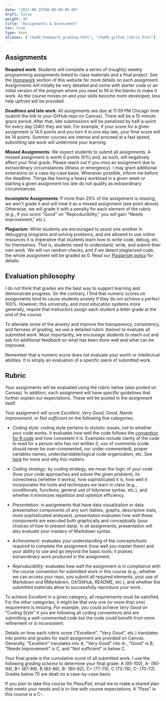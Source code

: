 ```yaml
---
date: "2022-09-25T00:00:00-05:00"
draft: false
weight: 40
title: "Assignments & Assessment"
toc: true
type: book
aliases: ["/hw00_homework_grading.html", "/hw00_github_rubric.html"]
---
```


## Assignments

**Required work**: Students will complete a series of (roughly) weekly programming assignments linked to class materials and a final project. See the [Homework](https://computing-soc-sci.netlify.app/homework/) section of this website for more details on each assignment. Assignments will initially be very detailed and come with starter code or an initial version of the program where you need to fill in the blanks to make it work. As the course moves on and your skills become more developed, less help upfront will be provided. 

**Deadlines and late work**: All assignments are due at 11:59 PM Chicago time (submit the link to your GitHub repo on Canvas). There will be a 15-minute grace period. After that, late submissions will be penalized by half-a-point for every day (24h) they are late. For example, if your score for a given assignment is 14.5 points and you turn it in one day late, your final score will be 14 points. Summer courses are intense and proceed at a fast speed, submitting late work will undermine your learning. 

**Missed Assignments**: We expect students to submit all assignments. A missed assignment is worth 0 points (0%) and, as such, will negatively affect your final grade. Please reach out if you miss an assignment due to extraordinary circumstances (illness or emergency). I may grant additional extensions on a case-by-case basis. Whenever possible, inform me before the deadline. Things like having a heavy workload in a given week or starting a given assignment too late do not qualify as extraordinary circumstances. 

**Incomplete Assignments**: If more than 25% of the assignment is missing, we won't grade it and will treat it as a missed assignment (see point above). Otherwise, we will grade it with a penalty for each element of the rubric (e.g., if you score "Good" on "Reproducibility," you will gain "Needs Improvement," etc.). 

**Plagiarism**: While students are encouraged to assist one another in debugging programs and solving problems, and are allowed to use online resources it is imperative that students learn how to write code, debug, etc. for themselves. That is, students need to understand, write, and submit their own work. We will run random checks, and if we detect plagiarized code, the whole assignment will be graded as 0. Read our [Plagiarism policy](https://computing-soc-sci.netlify.app/faq/course-obj-expectations/#plagiarism-and-academic-integrity) for details.

<!--
* You can re-do one assignment of your choice and we will re-grade it. The re-do can be submitted at any time before the last day of class and must include a narrative that explains why you are re-doing the assignment and what you have improved (e.g., "I did not understand functions that well, especially this and that. Now...")
-->

## Evaluation philosophy

I do not think that grades are the best way to support learning and demonstrate progress. On the contrary, I find that numeric scores on assignments tend to cause students anxiety if they do not achieve a perfect 100%. However, this university, and most education systems more generally, require that instructors assign each student a letter grade at the end of the course.

To alleviate some of the anxiety and improve the transparency,  consistency, and fairness of grading, we use a detailed rubric (below) to evaluate all submitted work. Most importantly, we encourage students to reach out and ask for additional feedback on what has been done well and what can be improved. 

Remember that a numeric score does not evaluate your worth or intellectual abilities. It is simply an evaluation of a specific piece of submitted work. 


<!--
As such, I do not assign numeric scores in this class. All homework assignments are evaluated using the grading rubric below. Final grades are calculated as the cumulative performance across all homework assignments. 

I find that numeric scores on assignments tend to cause students grading anxiety if they do not achieve a perfect 100%. Nor does the numeric score convey specific feedback on what the student has done well on an assignment and on areas for improvement.

As such, I do not assign numeric scores in this class. All homework assignments are evaluated using the grading rubric below. Final grades are calculated as the cumulative performance across all homework assignments. 

Failure to complete the two weekly [peer evaluation assignments](/faq/peer-evaluations/) causes a minor deduction in the final grade.
-->

## Rubric 

Your assignments will be evaluated using the rubric below (also posted on Canvas). In addition, each assignment will have specific guidelines that further explain our expectations. These will be posted in the assignment itself. 

Your assignment will score *Excellent*, *Very Good*, *Good*, *Needs improvement*, or *Not sufficient* on the following five categories:

* *Coding style:* coding style pertains to stylistic issues, not to whether your code works. It evaluates how well the code follows the [convention for R code](http://adv-r.had.co.nz/Style.html) and how consistent it is. Examples include clarity of the code to read for a person who has not written it, use of comments (code should never be over-commented, nor under-commented), proper variables names, understandable/logical code organization, etc. See [here](https://www.smashingmagazine.com/2012/10/why-coding-style-matters/) for more and why this matters.

* *Coding strategy:* by coding strategy, we mean the logic of your code (how your code approaches and solves the given problem), its correctness (whether it works), how sophisticated it is, how well it incorporates the tools and techniques we learn in class (e.g., conditionals, functions, general use of tidyverse syntax, etc.), and whether it minimizes repetition and optimize efficiency.

* *Presentation:* in assignments that have data visualization or data presentation components of any sort (tables, graphs, descriptive stats, more sophisticated analyses), presentation evaluates how well these components are executed both graphically and conceptually (your choices of how to present data). In all assignments, presentation will also evaluate your mastery of Markdown syntax. 

* *Achievement:* evaluates your understanding of the concepts/tools required to complete the assignment (how well you master them) and your ability to use and go beyond the basic tools; it praises extraordinary work produced in the assignment.

* *Reproducibility:* evaluates how well the assignment is in compliance with the course convention for submitted work in this course (e.g., whether we can access your repo, you submit all required elements, your use of Markdown and RMarkdown, Git/GitHub, README, etc.), and whether the submitted materials allow to successfully reproduce your work. 

To achieve *Excellent* in a given category, all requirements must be satisfied. For the other categories, it might be that only one (or more than one) requirement is missing. For example, you could achieve *Very Good* on "Coding Style" if you are following all coding conventions and are submitting a well-commented code but the code could benefit from omre refinement or is inconsistent.

Details on how each rubric score ("Excellent", "Very Good", etc.) translates into points and grades for each assignment are provided on Canvas. Generally, "Excellent" translates into A, "Very Good" into A-, "Good" is B, "Needs Improvement" is C, and "Not sufficient" is below C.

Your final grade is the cumulative score of all submitted work. I use the following *grading scheme* to determine your final grade: A (95-100), A- (90-94), B+ (87-89), B (83-86), B- (80-82), C+ (77-79), C (73-76), C- (70-72). Grades below 70 are dealt on a case-by-case basis.

If you plan to take this course for *Pass/Fail*, email me to make a shared plan that meets your needs and is in-line with course expectations. A "Pass" in this course is a C-.

<!--
Topic| Excellent: <br> ✓+ coded as +  | Good: <br> ✓ coded as 0  |Needs improvement: <br> ✓- coded as - |
|-----------| ---------------------- |--------------------------| ---------------------------------------|
|Coding style| Code is clear and well organized. Coding conventions are followed consistently (spaces, variable names, etc.). Code is well-commented and easy to read. |  Code is generally clear but could be more refined and/or is inconsistent. Coding conventions are partly followed. Code is readable but lacks some comments or is overly commented. | Code lacks refinement and/or is inconsistent. Coding conventions minimally or not followed. Code has no comments and little attention is paid to making the code human readable. |
|Coding strategy| Logic behind the code is clear. Complicated problem broken down into sub-problems that are individually much simpler. Code is efficient, correct, and minimizes repetitions. Code uses appropriate concepts learned in class (e.g. use proper data structure, etc.). All code runs correctly and checks for common errors. | Logic is overall clear. Code is mostly correct, but could be edited down to leaner code. Some "hacking" instead of using proper tools (e.g., suitable data structure) and/or efficiency and repetitions could be improved. | Logic is difficult to follow. Code tackles complicated problem in one big chunk. Some parts of the code might be repetitive, for example it could easily be functionalized. Code does not check for errors and/or code does not run.|
|Presentation| Graph(s)/table(s) carefully tuned for desired purpose. One graph/table illustrates one point. Careful styling highlights important features. Full command of Markdown syntax and its components. | Graph(s)/table(s) well chosen, but with a few minor problems (e.g., inappropriate aspect ratios, poor labels, formatting deficiencies, etc.). Appropriate use of Markdown syntax and its components, with some minor deficiencies. | Graph(s)/table(s) poorly chosen to support questions and illustrate findings. Major display problems with graphs, tables and/or Markdown components.|
|Achievement| Assignment has gone beyond what expected and required (e.g., extraordinary outcome, additional tools not explicitly addressed by this course and/or sophisticated use of tools from course).| Tools and techniques from the course are applied competently and somewhat creatively. Chosen task is good, but fairly conservative in ambition.|Assignment does not display the expected level of mastery of the tools and techniques in this course. Chosen task is too limited in scope.|
|Reproducibility| Full compliance with course conventions for submitted work in this course. Access is as easy as possible, complies with reproducibility conventions, code runs, workflow is correct. | Code partially complies with reproducibility conventions and/or code does not run. | Not an earnest effort to reduce friction and comply with conventions and/or code does not run.|

## Template

```
Evaluation
-----------------------------------------------------------------------------
| Topic                       | Excellent | Good         | Needs Improvement |
|-----------------------------|-----------|--------------|------------|
| **Coding style**            |           |              |            |
| **Coding strategy**         |           |              |            |
| **Presentation**            |           |              |            |
| **Achievement**             |           |              |            |
| **Reproducibility**         |           |              |            |

Examples of further remarks:
* Elaborate on above, especially for "Needs improvement"
* Specific praise
* Specific constructive criticism

```

## How do the rubric scores convert to a letter grade?

* You can think at "Good" as being equivalent to a B+. So if you hypothetically earn "Good" on every assignment for every rubric element, at the end of the quarter you would earn a B+. 
* If you earn a combination of "Good" and "Excellent," you are looking at the difference between a B+ and an A-, or an A- and an A (e.g., if the majority of your evaluations are "Excellent" you are closer to an A, if they the majority are "Good" you are closer to a B+).
* If you earn a combination of "Good" and "Needs Improvement" scores, then you might be somewhere between a B+ and a B, or lower.
* The same logic applies if you earn a combination of all three scores: your final grade will depend on how many scores for each category

Historically, the majority of students in the class earn a B+ or higher.

The final grade is calculated as the cumulative performance (sum of all "Excellent", "Good", "Needs Improvement" across all homework assignments), assuming you are submitting all assignments: missed assignments or incomplete work will negatively affect your grade (see above for more info)

## Acknowledgments


* This page is derived in part from ["UBC STAT 545A and 547M"](http://stat545.com), licensed under the [CC BY-NC 3.0 Creative Commons License](https://creativecommons.org/licenses/by-nc/3.0/).

* This page has been developed starting from Benjamin Soltoff’s “Computing for the Social Sciences” course materials, licensed under the CC BY-NC 4.0 Creative Commons License.
-->


<!--
You will complete a series of programming assignments throughout the quarter linked to class materials. Assignments will initially come with starter code, or an initial version of the program where you need to fill in the blanks to make it work. As the quarter moves on and your skills become more developed, less help upfront will be provided. Each assignment will be evaluated by myself or a TA.

Each assignment will be evaluated by myself or a TA, as well as by *two peers*. Peer review is a crucial element to this course, in that by [eating each other's dog food](https://en.wikipedia.org/wiki/Eating_your_own_dog_food) you will learn to read, debug, and reproduce code and analysis. And while I and the TAs are competent users in R, your classmates are not - so make sure your code is [well-documented](#documentation) so that others with basic knowledge of programming and R can follow along and reuse your code. Be sure to read the instructions for [peer review](/faq/peer-evaluations/) so you know how to provide useful feedback.

<!--
As part of this course you will be reviewing, commenting on, and marking other students' assignments. This is a mandatory part of the course: failure to complete peer reviews will result in a mark down on your final grade.

## Expectations for peer reviewer

* Identify three **specific things** your peer did well
* Identify three **specific things** the student could improve upon (and ideally provide a suggested approach or solution)

## How to do peer review well

* Give thoughtful, constructive and considerate comments
* Be specific and concise
* Use [the rubric](/faq/homework-evaluations/) for ideas about criteria to evaluate and comment on
* Try to learn something new and, if you succeed, point that out
* If you can't find anything to praise or that you found helpful, then at least offer some suggestions in a kind way
* See [here](https://help.github.com/articles/reviewing-proposed-changes-in-a-pull-request/) for useful instructions on how to initiate and submit reviews using GitHub's built-in tools
* To ensure reproducibility, you might find it useful to clone your classmate's repo and attempt to run their script(s). If you cannot execute them, then the code is not reproducible. Also be aware your classmates will hold you to a similar standard.

## How to do peer review bad

* Your review is so generic that it's hard to determine which assignment you're reviewing
* Your review is mean
* You can't find anything to praise/learn and yet you don't offer any suggestions either

Performing good peer review is difficult! In graduate school we are taught to criticize and tear down others' work and find the flaws. We need to be better at this and not just criticize, but highlight good aspects and suggest how to improve the work. This is still a habit I am struggling to break, so start working on it now before you leave grad school.

## Acknowledgments


* This page is derived in part from ["UBC STAT 545A and 547M"](http://stat545.com), licensed under the [CC BY-NC 3.0 Creative Commons License](https://creativecommons.org/licenses/by-nc/3.0/).
-->

